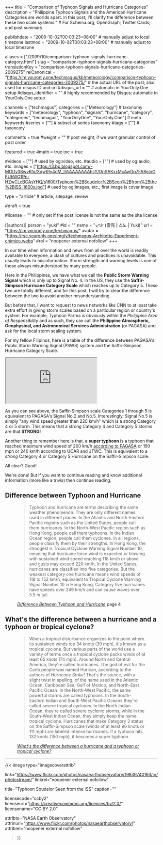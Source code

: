 +++
title = "Comparison of Typhoon Signals and Hurricane Categories"
description = "Philippine Typhoon Signals and the American Hurricane Categories are worlds apart. In this post, I'll clarify the difference between these two scale systems."                                                    # For Schema.org; OpenGraph; Twitter Cards; and post summary

publishdate = "2009-10-02T00:03:23+08:00"                                        # manually adjust to local timezone
lastmod = "2009-10-02T00:03:23+08:00"                                        # manually adjust to local timezone

aliases = ["/2009/10/comparison-typhoon-signals-hurricane-category.html"]
slug = "comparison-typhoon-signals-hurricane-categories"
translationKey = "comparison-typhoon-signals-hurricane-categories-2009275"
relCanonical = "https://im.youronly.one/techmagus/kb/meteorology/comparison-typhoon-signals-hurricane-categories-2009275/"                                                   # the actual URL of the post; also used for disqus ID and url
#disqus_url = ""                                                    # automatic in YourOnly.One setup
#disqus_identifier = ""                                             # highly recommended by Disqus; automatic in YourOnly.One setup

channels = ["techmagus"]
categories = ["Meteorology"]                                                   # taxonomy
keywords = ["meteorology", "typhoon", "signals", "hurricane", "category", "categories", "techmagus", "YourOnlyOne", "YourOnly.One"]                                                     # meta keywords
#series = [""]                                                       # subset of series taxonomy
#tags = [""]                                                         # taxonomy

comments = true
#weight = ""                                                        # post weight, if we want granular control of post order

featured = true
#math = true
toc = true

#videos = [""]                                                       # used by og:video, etc.
#audio = [""]                                                        # used by og:audio, etc.
images = ["https://3.bp.blogspot.com/-MODv08wv6fo/XqwtRy4oM_I/AAAAAAAAhcY/OnSAKxxMcAwOq7FA8gtxGFUhWO1Pn-HZwCLcBGAsYHQ/s1600/Typhoon%2BSoudelor%2BSeen%2Bfrom%2Bthe%2BISS-1600x.jpg"]                                                       # used by og:images, etc.; first image is cover image

type = "article"                                                           # article, sitepage, review

#draft = true

#license = ""                                                       # only set if the post license is not the same as the site license

[[authors]]
  person = "yuki"
  #id = ""
  name = "ᜌᜓᜃᜒ (雪亮 | 스노 | Yuki)"
  url = "https://im.youronly.one/techmagus/"
  avatar = "https://rsc.youronly.one/img/y/techmagus-Architetto-Esperiment-chimico.webp"
  #rel = "noopener external nofollow"
+++

In our time when information and news from all over the world is readily available to everyone, a clash of cultures and practices is unavoidable. This usually leads to misinformation. Storm strength and warning levels is one of those always misunderstood by many people.

Here in the Philippines, we have what we call the **Public Storm Warning Signal** which is only up to Signal No. 4. In the US, they use the **Saffir-Simpson Hurricane Category Scale** which reaches up to Category 5. These two are totally different, and for this post, I will try to clear the difference between the two to avoid another misunderstanding.

<!--more-->

But before that, I want to request to news networks like CNN to at least take extra effort in giving storm scales based on a particular region or country's system. For example, Typhoon Parma is obviously within the <i>Philippine Area of Responsibility</i> and as such, they can call the **Philippine Atmospheric, Geophysical, and Astronomical Services Administration** (or PAGASA) and ask for the local storm scaling system.

For my fellow Filipinos, here is a table of the difference between PAGASA's Public Storm Warning Signal (PSWS) system and the Saffir-Simpson Hurricane Category Scale.

<div class="responsive_embedframe"><iframe src="https://docs.google.com/spreadsheets/d/e/2PACX-1vSWclNfI_mzrFEr4l-d2MvClkCH9wYOZXPHVHvE9mXO7VujesUC_X8Oz-5ZX5wuGwFV6-Rkf-yuV0_Z/pubhtml?widget=true&amp;headers=false" sandbox="allow-same-origin allow-scripts" allow="accelerometer; encrypted-media; gyroscope; picture-in-picture" allowfullscreen="allowfullscreen"></iframe></div>

As you can see above, the Saffir-Simpson scale Categories 1 through 5 is equivalent to PAGASA's Signal No.2 and No.5. Interestingly, Signal No.5 is simply "any wind speed greater than 220 km/h" which is a strong Category 4 or 5 storm. This means that a <i>strong</i> Category 4 and Category 5 storms are that **STRONG**!

Another thing to remember here is that, a **super typhoon** is a typhoon that reached maximum wind speed of 200 km/h <a href="https://www.weather.gov.ph/index.php?option=com_content&amp;view=article&amp;id=182:definition-of-terms&amp;catid=93:climate-data-and-statistics&amp;Itemid=127" target="_blank" rel="noopener">according to PAGASA</a> or 150 mph or 240 km/h according to <abbr class="popper animate" data-popper="University Corporation for Atmospheric Research">UCAR</abbr> and <abbr class="popper animate" data-popper="Joint Typhoon Warning Center">JTWC</abbr>. This is equivalent to a <i>strong</i> Category 4 or Category 5 Hurricane on the Saffir-Simpson scale.

All clear? Good!

We're done! But if you want to continue reading and know additional information (more like a trivia) then continue reading.

## Difference between Typhoon and Hurricane

<figure class="quote_box qbs_generic qbc_green">
  <blockquote class="qbm_doublequotationmark" cite="https://www.docstoc.com/docs/10577240/Difference-Between-Typhoon-And-Hurricane">
    Typhoon and hurricane are terms describing the same weather phenomenon. They are only different names used in different places. In the Atlantic and North-Eastern Pacific regions such as the United States, people call them hurricanes. In the North-West Pacific region such as Hong Kong, people call them typhoons.
    In the Indian Ocean region, people call them cyclones. In all regions, people classify them by their strengths. In Hong Kong, the strongest is Tropical Cyclone Warning Signal Number 10, meaning that hurricane force wind is expected or blowing with sustained wind speed reaching 118 km/h or above and gusts may exceed 220 km/h.
    In the United States, hurricanes are classified into five categories. But the weakest category one hurricane means wind speeds of 118 to 153 km/h, equivalent to Tropical Cyclone Warning Signal Number 10 in Hong Kong. Category five hurricanes have speeds over 249 km/h and can cause waves over 5.5 m tall.
  </blockquote>
  <figcaption class="attribution_name txt_right">
    <cite><a href="https://www.docstoc.com/goodbye">Difference Between Typhoon and Hurricane</a></cite> page 4
  </figcaption>
</figure>

## What's the difference between a hurricane and a typhoon or tropical cyclone?

<figure class="quote_box qbs_generic qbc_green">
  <blockquote class="qbm_doublequotationmark" cite="https://www.ucar.edu/news/backgrounders/hurricanes.jsp">
    When a tropical disturbance organizes to the point where its sustained winds top 34 knots (39 mph), it's known as a tropical cyclone. But various parts of the world use a variety of terms once a tropical cyclone packs winds of at least 65 knots (74 mph).
    Around North and Central America, they're called hurricanes. The god of evil for the Carib people was named Hurican, according to the authors of <i>Hurricane Strike!</i> That's the source, with a slight twist in spelling, of the name used in the Atlantic Ocean, Caribbean Sea, Gulf of Mexico, and North-East Pacific Ocean.
    In the North-West Pacific, the same powerful storms are called typhoons. In the South-Eastern Indian and South-West Pacific Oceans they're called severe tropical cyclones. In the North Indian Ocean, they're called severe cyclonic storms, while in the South-West Indian Ocean, they simply keep the name tropical cyclone.
    Hurricanes that make Category 3 status on the Saffir-Simpson scale (winds of at least 96 knots or 111 mph) are labeled intense hurricanes. If a typhoon hits 132 knots (150 mph), it becomes a super typhoon.
  </blockquote>
  <figcaption class="attribution_name txt_right">
    <cite><a href="https://www2.ucar.edu/news/backgrounders/hurricanes-typhoons-cyclones">What's the difference between a hurricane and a typhoon or tropical cyclone?</a></cite>
  </figcaption>
</figure>

---

{{< image
  type="imagecoverattrib"

  link="https://www.flickr.com/photos/nasaearthobservatory/19839740193/in/photostream/"
  linkrel="noopener external nofollow"

  title="Typhoon Soudelor Seen from the ISS"
  caption=""

  licensecode="ccby2"
  licenseurl="https://creativecommons.org/licenses/by/2.0/"
  licensename="CC BY 2.0"

  attribto="NASA Earth Observatory"
  attrinurl="https://www.flickr.com/photos/nasaearthobservatory/"
  attribrel="noopener external nofollow"
>}}
